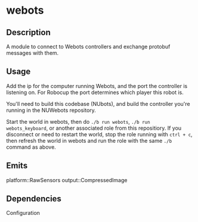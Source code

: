 webots
======

## Description
A module to connect to Webots controllers and exchange protobuf messages with them.

## Usage
Add the ip for the computer running Webots, and the port the controller is listening on. For Robocup the port determines
which player this robot is.

You'll need to build this codebase (NUbots), and build the controller you're running in the NUWebots repository.

Start the world in webots, then do `./b run webots`, `./b run webots_keyboard`, or another associated role from
this repositiory. If you disconnect or need to restart the world, stop the role running with `ctrl + c`, then refresh
the world in webots and run the role with the same `./b` command as above.

## Emits
platform::RawSensors
output::CompressedImage

## Dependencies
Configuration
